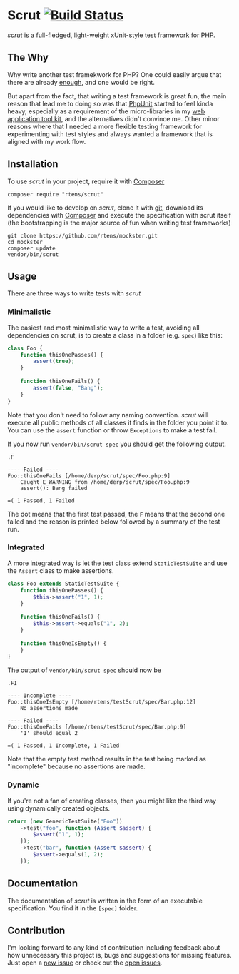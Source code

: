# Scrut [![Build Status](https://travis-ci.org/rtens/scrut.png?branch=master)](https://travis-ci.org/rtens/scrut)

*scrut* is a full-fledged, light-weight xUnit-style test framework for PHP.


## The Why ##

Why write another test framekwork for PHP? One could easily argue that there are already [enough], and one would be right.

But apart from the fact, that writing a test framework is great fun, the main reason that lead me to doing so was that
[PhpUnit] started to feel kinda heavy, especially as a requirement of the micro-libraries in my [web application tool kit],
and the alternatives didn't convince me. Other minor reasons where that I needed a more flexible testing framework for
experimenting with test styles and always wanted a framework that is aligned with my work flow.

[enough]: http://en.wikipedia.org/wiki/List_of_unit_testing_frameworks#PHP
[PhpUnit]: http://phpunit.de/
[web application tool kit]: http://github.com/watoki/


## Installation ##

To use *scrut* in your project, require it with [Composer]

    composer require "rtens/scrut"
    
If you would like to develop on *scrut*, clone it with [git], download its dependencies with [Composer] and execute 
the specification with scrut itself (the bootstrapping is the major source of fun when writing test frameworks)

    git clone https://github.com/rtens/mockster.git
    cd mockster
    composer update
    vendor/bin/scrut

[Composer]: http://getcomposer.org/download/
[git]: https://git-scm.com/


## Usage ##

There are three ways to write tests with *scrut*

### Minimalistic ###

The easiest and most minimalistic way to write a test, avoiding all dependencies on scrut, 
is to create a class in a folder (e.g. `spec`) like this:

```php
class Foo {
    function thisOnePasses() {
        assert(true);
    }
    
    function thisOneFails() {
        assert(false, "Bang");
    }
}
```

Note that you don't need to follow any naming convention. *scrut* will execute all public methods of all classes
it finds in the folder you point it to. You can use the `assert` function or throw `Exceptions` to make a test fail.

If you now run `vendor/bin/scrut spec` you should get the following output.

```
.F

---- Failed ----
Foo::thisOneFails [/home/derp/scrut/spec/Foo.php:9]
    Caught E_WARNING from /home/derp/scrut/spec/Foo.php:9
    assert(): Bang failed
    
=( 1 Passed, 1 Failed
```

The dot means that the first test passed, the `F` means that the second one failed and the reason is printed below
followed by a summary of the test run.

### Integrated ###

A more integrated way is let the test class extend `StaticTestSuite` and use the `Assert` class to make assertions.

```php
class Foo extends StaticTestSuite {
    function thisOnePasses() {
        $this->assert("1", 1);
    }
    
    function thisOneFails() {
        $this->assert->equals("1", 2);
    }
    
    function thisOneIsEmpty() {
    }
}
```

The output of `vendor/bin/scrut spec` should now be

```
.FI

---- Incomplete ----
Foo::thisOneIsEmpty [/home/rtens/testScrut/spec/Bar.php:12]
    No assertions made

---- Failed ----
Foo::thisOneFails [/home/rtens/testScrut/spec/Bar.php:9]
    '1' should equal 2

=( 1 Passed, 1 Incomplete, 1 Failed
```

Note that the empty test method results in the test being marked as "incomplete" because no assertions are made.

### Dynamic ###

If you're not a fan of creating classes, then you might like the third way using dynamically created objects.

```php
return (new GenericTestSuite("Foo"))
    ->test("foo", function (Assert $assert) {
        $assert("1", 1);
    });
    ->test("bar", function (Assert $assert) {
        $assert->equals(1, 2);
    });
```


## Documentation ##

The documentation of *scrut* is written in the form of an executable specification. You find it in the `[spec]` folder.

[spec]: http://github.com/rtens/scrut/tree/master/spec/rtens/scrut


## Contribution ##

I'm looking forward to any kind of contribution including feedback about how unnecessary this project is, bugs
and suggestions for missing features. Just open a [new issue] or check out the [open issues].

[new issue]: https://github.com/rtens/mockster/issues/new
[open issues]: https://github.com/rtens/mockster/issues
